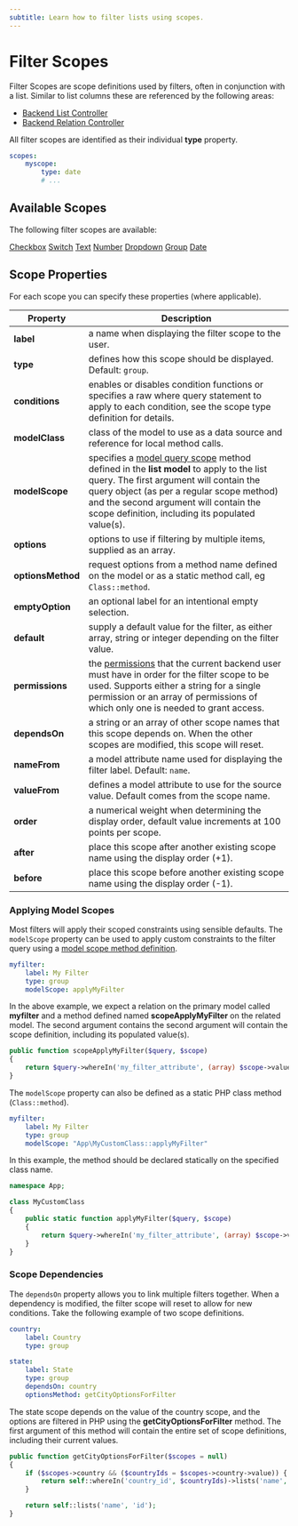 ```yaml
---
subtitle: Learn how to filter lists using scopes.
---
```

# Filter Scopes

Filter Scopes are scope definitions used by filters, often in conjunction with a list. Similar to list columns these are referenced by the following areas:

- [Backend List Controller](../extend/lists/list-controller.md)
- [Backend Relation Controller](../extend/forms/relation-controller.md)

All filter scopes are identified as their individual **type** property.

```yaml
scopes:
    myscope:
        type: date
        # ...
```

## Available Scopes

The following filter scopes are available:

<div class="content-list-p" markdown="1">

[Checkbox](./filter/scope-checkbox.md)
[Switch](./filter/scope-switch.md)
[Text](./filter/scope-text.md)
[Number](./filter/scope-number.md)
[Dropdown](./filter/scope-dropdown.md)
[Group](./filter/scope-group.md)
[Date](./filter/scope-date.md)

</div>

## Scope Properties

For each scope you can specify these properties (where applicable).

Property | Description
------------- | -------------
**label** | a name when displaying the filter scope to the user.
**type** | defines how this scope should be displayed. Default: `group`.
**conditions** | enables or disables condition functions or specifies a raw where query statement to apply to each condition, see the scope type definition for details.
**modelClass** | class of the model to use as a data source and reference for local method calls.
**modelScope** | specifies a [model query scope](../extend/database/model.md) method defined in the **list model** to apply to the list query. The first argument will contain the query object (as per a regular scope method) and the second argument will contain the scope definition, including its populated value(s).
**options** | options to use if filtering by multiple items, supplied as an array.
**optionsMethod** | request options from a method name defined on the model or as a static method call, eg `Class::method`.
**emptyOption** | an optional label for an intentional empty selection.
**default** | supply a default value for the filter, as either array, string or integer depending on the filter value.
**permissions** | the [permissions](../extend/backend/permissions.md) that the current backend user must have in order for the filter scope to be used. Supports either a string for a single permission or an array of permissions of which only one is needed to grant access.
**dependsOn** | a string or an array of other scope names that this scope depends on. When the other scopes are modified, this scope will reset.
**nameFrom** | a model attribute name used for displaying the filter label. Default: `name`.
**valueFrom** | defines a model attribute to use for the source value. Default comes from the scope name.
**order** | a numerical weight when determining the display order, default value increments at 100 points per scope.
**after** | place this scope after another existing scope name using the display order (+1).
**before** | place this scope before another existing scope name using the display order (-1).

### Applying Model Scopes

Most filters will apply their scoped constraints using sensible defaults. The `modelScope` property can be used to apply custom constraints to the filter query using a [model scope method definition](../extend/database/model.md).

```yaml
myfilter:
    label: My Filter
    type: group
    modelScope: applyMyFilter
```

In the above example, we expect a relation on the primary model called **myfilter** and a method defined named **scopeApplyMyFilter** on the related model. The second argument contains the second argument will contain the scope definition, including its populated value(s).

```php
public function scopeApplyMyFilter($query, $scope)
{
    return $query->whereIn('my_filter_attribute', (array) $scope->value);
}
```

The `modelScope` property can also be defined as a static PHP class method (`Class::method`).

```yaml
myfilter:
    label: My Filter
    type: group
    modelScope: "App\MyCustomClass::applyMyFilter"
```

In this example, the method should be declared statically on the specified class name.

```php
namespace App;

class MyCustomClass
{
    public static function applyMyFilter($query, $scope)
    {
        return $query->whereIn('my_filter_attribute', (array) $scope->value);
    }
}
```

### Scope Dependencies

The `dependsOn` property allows you to link multiple filters together. When a dependency is modified, the filter scope will reset to allow for new conditions. Take the following example of two scope definitions.

```yaml
country:
    label: Country
    type: group

state:
    label: State
    type: group
    dependsOn: country
    optionsMethod: getCityOptionsForFilter
```

The state scope depends on the value of the country scope, and the options are filtered in PHP using the **getCityOptionsForFilter** method. The first argument of this method will contain the entire set of scope definitions, including their current values.

```php
public function getCityOptionsForFilter($scopes = null)
{
    if ($scopes->country && ($countryIds = $scopes->country->value)) {
        return self::whereIn('country_id', $countryIds)->lists('name', 'id');
    }

    return self::lists('name', 'id');
}
```
